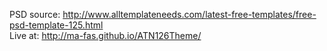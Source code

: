 PSD source: http://www.alltemplateneeds.com/latest-free-templates/free-psd-template-125.html<br>
Live at: http://ma-fas.github.io/ATN126Theme/
